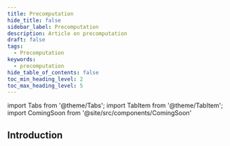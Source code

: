 ```yaml
---
title: Precomputation
hide_title: false
sidebar_label: Precomputation
description: Article on precomputation
draft: false
tags: 
  - Precomputation
keywords: 
  - precomputation
hide_table_of_contents: false
toc_min_heading_level: 2
toc_max_heading_level: 5
---
```


import Tabs from '@theme/Tabs';
import TabItem from '@theme/TabItem';
import ComingSoon from '@site/src/components/ComingSoon'

## Introduction

<ComingSoon />